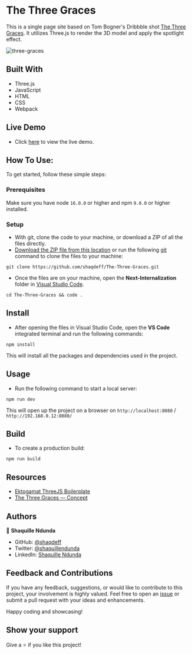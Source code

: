 # The Three Graces

This is a single page site based on Tom Bogner's Dribbble shot [The Three Graces](https://dribbble.com/shots/6767548-The-Three-Graces-Concept). It utilizes Three.js to render the 3D model and apply the spotlight effect.

![three-graces](https://github.com/shaqdeff/The-Three-Graces/assets/92020713/b375390a-b4ef-432f-b21a-1f37899bedbd)

## Built With

- Three.js
- JavaScript
- HTML
- CSS
- Webpack

## Live Demo

- Click [here](https://three-graces.netlify.app/) to view the live demo.

## How To Use:

To get started, follow these simple steps:

### Prerequisites

Make sure you have node `16.0.0` or higher and npm `9.0.0` or higher installed.

### Setup

- With git, clone the code to your machine, or download a ZIP of all the files directly.
- [Download the ZIP file from this location](https://github.com/shaqdeff/The-Three-Graces/archive/refs/heads/main.zip) or run the following [git](https://git-scm.com/) command to clone the files to your machine:

```
git clone https://github.com/shaqdeff/The-Three-Graces.git
```

- Once the files are on your machine, open the **Next-Internalization** folder in [Visual Studio Code](https://code.visualstudio.com/download).

```
cd The-Three-Graces && code .
```

## Install

- After opening the files in Visual Studio Code, open the **VS Code** integrated terminal and run the following commands:

```
npm install
```

This will install all the packages and dependencies used in the project.

## Usage

- Run the following command to start a local server:

```
npm run dev
```

This will open up the project on a browser on `http://localhost:8080` / `http://192.168.0.12:8080/`

## Build

- To create a production build:

```
npm run build
```

## Resources

- [Ektogamat ThreeJS Boilerplate](https://github.com/ektogamat/threejs-andy-boilerplate)
- [The Three Graces — Concept](https://dribbble.com/shots/6767548-The-Three-Graces-Concept)

## Authors

👤 **Shaquille Ndunda**

- GitHub: [@shaqdeff](https://github.com/shaqdeff)
- Twitter: [@shaquillendunda](https://twitter.com/shaquillendunda)
- LinkedIn: [Shaquille Ndunda](https://www.linkedin.com/in/shaquille-ndunda)

## Feedback and Contributions

If you have any feedback, suggestions, or would like to contribute to this project, your involvement is highly valued. Feel free to open an [issue](../../issues/) or submit a pull request with your ideas and enhancements.

Happy coding and showcasing!

## Show your support

Give a ⭐️ if you like this project!
